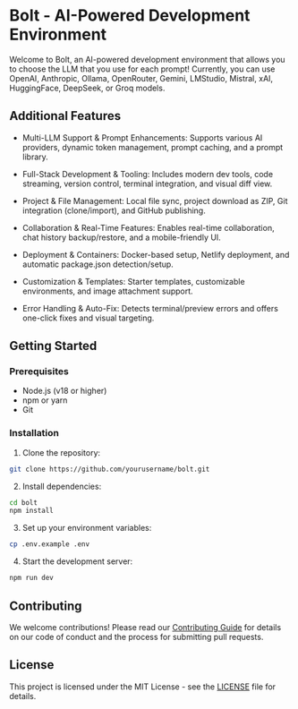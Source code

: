 # Bolt - AI-Powered Development Environment
Welcome to Bolt, an AI-powered development environment that allows you to choose the LLM that you use for each prompt! Currently, you can use OpenAI, Anthropic, Ollama, OpenRouter, Gemini, LMStudio, Mistral, xAI, HuggingFace, DeepSeek, or Groq models.


## Additional Features

- Multi-LLM Support & Prompt Enhancements: Supports various AI providers, dynamic token management, prompt caching, and a prompt library.

- Full-Stack Development & Tooling: Includes modern dev tools, code streaming, version control, terminal integration, and visual diff view.

- Project & File Management: Local file sync, project download as ZIP, Git integration (clone/import), and GitHub publishing.

- Collaboration & Real-Time Features: Enables real-time collaboration, chat history backup/restore, and a mobile-friendly UI.

- Deployment & Containers: Docker-based setup, Netlify deployment, and automatic package.json detection/setup.

- Customization & Templates: Starter templates, customizable environments, and image attachment support.

- Error Handling & Auto-Fix: Detects terminal/preview errors and offers one-click fixes and visual targeting.

## Getting Started

### Prerequisites

- Node.js (v18 or higher)
- npm or yarn
- Git

### Installation

1. Clone the repository:
```bash
git clone https://github.com/yourusername/bolt.git
```

2. Install dependencies:
```bash
cd bolt
npm install
```

3. Set up your environment variables:
```bash
cp .env.example .env
```

4. Start the development server:
```bash
npm run dev
```

## Contributing

We welcome contributions! Please read our [Contributing Guide](./CONTRIBUTING.md) for details on our code of conduct and the process for submitting pull requests.

## License

This project is licensed under the MIT License - see the [LICENSE](./LICENSE) file for details.
